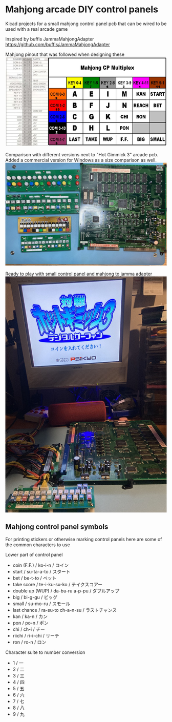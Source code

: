 # Mahjong arcade DIY control panels
Kicad projects for a small mahjong control panel pcb that can be wired to be used with a real arcade game


Inspired by buffis JammaMahjongAdapter
https://github.com/buffis/JammaMahjongAdapter


Mahjong pinout that was followed when designing these
![Alt text](mahjong_pinout.jpg?raw=true "Mahjong pinout img")

Comparison with different versions next to "Hot Gimmick 3" arcade pcb. Added a commercial version for Windows as a size comparison as well. 
![Alt text](all_control_panel_comparison.jpg?raw=true "Comparison img")

Ready to play with small control panel and mahjong to jamma adapter
![Alt text](ready_to_play.jpg?raw=true "Ready_to_play img")

## Mahjong control panel symbols
For printing stickers or otherwise marking control panels here are some of the common characters to use

Lower part of control panel
- coin (F.F.) / ko-i-n / コイン
- start / su-ta-a-to / スタート 
- bet / be-t-to / ベット
- take score / te-i-ku-su-ko / テイクスコアー
- double up (WUP) / da-bu-ru a-p-pu / ダブルアップ  
- big / bi-g-gu / ビッグ
- small / su-mo-ru / スモール
- last chance / ra-su-to ch-a-n-su / ラストチャンス
- kan / ka-n / カン
- pon / po-n / ポン
- chi / ch-i / チー
- riichi / ri-i-chi / リーチ
- ron / ro-n / ロン


Character suite to number conversion
- 1 / 一
- 2 / 二
- 3 / 三
- 4 / 四
- 5 / 五
- 6 / 六
- 7 / 七
- 8 / 八
- 9 / 九